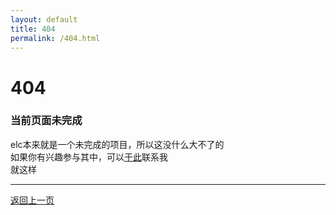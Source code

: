 ```yaml
---
layout: default
title: 404
permalink: /404.html
---
```


# 404  
### 当前页面未完成  
elc本来就是一个未完成的项目，所以这没什么大不了的  
如果你有兴趣参与其中，可以[于此](https://steve02081504.github.io/about#联系方式)联系我  
就这样  

_______

 <a href="javascript:history.go(-1)">返回上一页</a>  